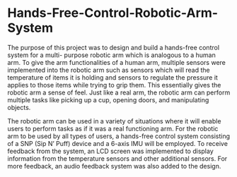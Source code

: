 # Hands-Free-Control-Robotic-Arm-System
The purpose of this project was to design and build a hands-free control system for a multi-
purpose robotic arm which is analogous to a human arm. To give the arm functionalities of a
human arm, multiple sensors were implemented into the robotic arm such as sensors which will
read the temperature of items it is holding and sensors to regulate the pressure it applies to those
items while trying to grip them. This essentially gives the robotic arm a sense of feel. Just like a real
arm, the robotic arm can perform multiple tasks like picking up a cup, opening doors, and
manipulating objects.

The robotic arm can be used in a variety of situations where it will enable users to perform
tasks as if it was a real functioning arm. For the robotic arm to be used by all types of users, a
hands-free control system consisting of a SNP (Sip N’ Puff) device and a 6-axis IMU will be
employed. To receive feedback from the system, an LCD screen was implemented to display
information from the temperature sensors and other additional sensors. For more feedback, an
audio feedback system was also added to the design.
